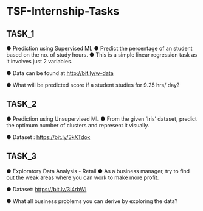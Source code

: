 # TSF-Internship-Tasks

## TASK_1
● Prediction using Supervised ML
● Predict the percentage of an student based on the no. of study hours.
● This is a simple linear regression task as it involves just 2 variables.

● Data can be found at http://bit.ly/w-data

● What will be predicted score if a student studies for 9.25 hrs/ day?

## TASK_2
● Prediction using Unsupervised ML
● From the given ‘Iris’ dataset, predict the optimum number of clusters and represent it visually.

● Dataset : https://bit.ly/3kXTdox

## TASK_3
● Exploratory Data Analysis - Retail
● As a business manager, try to find out the weak areas where you can work to make more profit.

● Dataset: https://bit.ly/3i4rbWl

● What all business problems you can derive by exploring the data? 
